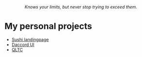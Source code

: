 <p align="center"><i>Knows your limits, but never stop trying to exceed them.</i></p>

# My personal projects

- [Sushi landingpage][sushi-landingpage]
- [Daccord UI][daccord]
- [QLTC][qltc]

[sushi-landingpage]: https://github.com/sLeeNguyen/personal-projects/tree/main/sushi-website
[daccord]: https://github.com/sLeeNguyen/personal-projects/tree/main/awesome-app
[qltc]: https://github.com/sLeeNguyen/qltc
